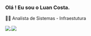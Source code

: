 ### Olá ! Eu sou o Luan Costa.

👨‍💻 Analista de Sistemas - Infraestutura

<a href="https://github.com/LuanC-1/LuanC-1">
  <img align="center" src="https://github-readme-stats.vercel.app/api?username=LuanC-1&show_icons=true&theme=transparent&layout=compact&hide_border" />
</a>
<a href="https://github.com/LuanC-1/LuanC-1">
  <img align="center" src="https://github-readme-stats.vercel.app/api/top-langs/?username=LuanC-1&layout=compact&theme=transparent&hide_border" />
</a>
